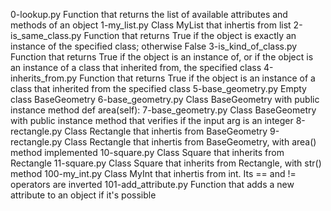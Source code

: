 0-lookup.py	Function that returns the list of available attributes and methods of an object
1-my_list.py	Class MyList that inhertis from list
2-is_same_class.py	Function that returns True if the object is exactly an instance of the specified class; otherwise False
3-is_kind_of_class.py	Function that returns True if the object is an instance of, or if the object is an instance of a class that inherited from, the specified class
4-inherits_from.py	Function that returns True if the object is an instance of a class that inherited from the specified class
5-base_geometry.py	Empty class BaseGeometry
6-base_geometry.py	Class BaseGeometry with public instance method def area(self):
7-base_geometry.py	Class BaseGeometry with public instance method that verifies if the input arg is an integer
8-rectangle.py	Class Rectangle that inhertis from BaseGeometry
9-rectangle.py	Class Rectangle that inhertis from BaseGeometry, with area() method implemented
10-square.py	Class Square that inherits from Rectangle
11-square.py	Class Square that inherits from Rectangle, with str() method
100-my_int.py	Class MyInt that inhertis from int. Its == and != operators are inverted
101-add_attribute.py	Function that adds a new attribute to an object if it's possible